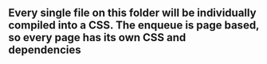## Every single file on this folder will be individually compiled into a CSS. The enqueue is page based, so every page has its own CSS and dependencies
